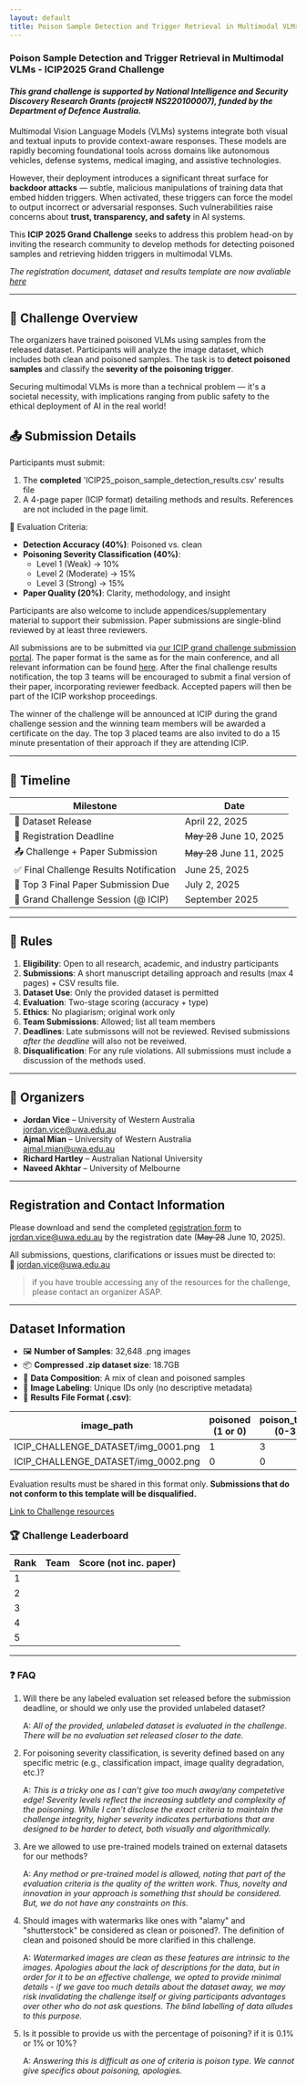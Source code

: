 ```yaml
---
layout: default
title: Poison Sample Detection and Trigger Retrieval in Multimodal VLMs
---
```

### Poison Sample Detection and Trigger Retrieval in Multimodal VLMs - ICIP2025 Grand Challenge
#### *This grand challenge is supported by National Intelligence and Security Discovery Research Grants (project# NS220100007), funded by the Department of Defence Australia.*
Multimodal Vision Language Models (VLMs) systems integrate both visual and textual inputs to provide context-aware responses. These models are rapidly becoming foundational tools across domains like autonomous vehicles, defense systems, medical imaging, and assistive technologies.

However, their deployment introduces a significant threat surface for **backdoor attacks** — subtle, malicious manipulations of training data that embed hidden triggers. When activated, these triggers can force the model to output incorrect or adversarial responses. Such vulnerabilities raise concerns about **trust, transparency, and safety** in AI systems.

This **ICIP 2025 Grand Challenge** seeks to address this problem head-on by inviting the research community to develop methods for detecting poisoned samples and retrieving hidden triggers in multimodal VLMs.

*The registration document, dataset and results template are now avaliable [here](https://drive.google.com/drive/folders/1Qi6X1VSLjnZWDsdQCmOA4jDCLuJdIJhn?usp=sharing)*

---

## 🎯 Challenge Overview
The organizers have trained poisoned VLMs using samples from the released dataset. Participants will analyze the image dataset, which includes both clean and poisoned samples. The task is to **detect poisoned samples** and classify the **severity of the poisoning trigger**.

Securing multimodal VLMs is more than a technical problem — it's a societal necessity, with implications ranging from public safety to the ethical deployment of AI in the real world!

## 📤 Submission Details
Participants must submit:
1. The **completed** 'ICIP25_poison_sample_detection_results.csv' results file
2. A 4-page paper (ICIP format) detailing methods and results. References are not included in the page limit.
   
🧪 Evaluation Criteria:
- **Detection Accuracy (40%)**: Poisoned vs. clean  
- **Poisoning Severity Classification (40%)**:  
  - Level 1 (Weak) → 10%  
  - Level 2 (Moderate) → 15%  
  - Level 3 (Strong) → 15%  
- **Paper Quality (20%)**: Clarity, methodology, and insight

Participants are also welcome to include appendices/supplementary material to support their submission.
Paper submissions are single-blind reviewed by at least three reviewers.

All submissions are to be submitted via [our ICIP grand challenge submission portal](https://cmsworkshops.com/ICIP2025/papers/submission.asp?Type=Challenge&ID=5).
The paper format is the same as for the main conference, and all relevant information can be found [here](https://cmsworkshops.com/ICIP2025/papers/paper_kit.php).
After the final challenge results notification, the top 3 teams will be encouraged to submit a final version of their paper, incorporating reviewer feedback. Accepted papers will then be part of the ICIP workshop proceedings.

The winner of the challenge will be announced at ICIP during the grand challenge session and the winning team members will be awarded a certificate on the day. The top 3 placed teams are also invited to do a 15 minute presentation of their approach if they are attending ICIP. 

---

## 📅 Timeline

| Milestone | Date |
|---------- |------|
| 📂 Dataset Release | April 22, 2025 |
| 📝 Registration Deadline | ~~May 28~~ June 10, 2025 |
| 📤 Challenge + Paper Submission | ~~May 28~~ June 11, 2025 |
| ✅ Final Challenge Results Notification | June 25, 2025 |
| 📘 Top 3 Final Paper Submission Due | July 2, 2025 |
| 🎤 Grand Challenge Session (@ ICIP) | September 2025 |

---

## 📜 Rules
1. **Eligibility**: Open to all research, academic, and industry participants  
2. **Submissions**: A short manuscript detailing approach and results (max 4 pages) + CSV results file. 
3. **Dataset Use**: Only the provided dataset is permitted  
4. **Evaluation**: Two-stage scoring (accuracy + type)  
5. **Ethics**: No plagiarism; original work only  
6. **Team Submissions**: Allowed; list all team members  
7. **Deadlines**: Late submissons will not be reviewed. Revised submissions *after the deadline* will also not be reveiwed.
8. **Disqualification**: For any rule violations. All submissions must include a discussion of the methods used.
   
---

## 👥 Organizers
- **Jordan Vice** – University of Western Australia  
  [jordan.vice@uwa.edu.au](mailto:jordan.vice@uwa.edu.au)  
- **Ajmal Mian** – University of Western Australia  
  [ajmal.mian@uwa.edu.au](mailto:ajmal.mian@uwa.edu.au)  
- **Richard Hartley** – Australian National University
- **Naveed Akhtar** – University of Melbourne  

---

## Registration and Contact Information
Please download and send the completed [registration form](https://docs.google.com/document/d/1W3ZpanvCPfkeZG_RpOKerkfDMJL508AI/edit?usp=sharing&ouid=105206006994843047704&rtpof=true&sd=true) to [jordan.vice@uwa.edu.au](mailto:jordan.vice@uwa.edu.au) by the registration date (~~May 28~~ June 10, 2025).

All submissions, questions, clarifications or issues must be directed to:  
📧 [jordan.vice@uwa.edu.au](mailto:jordan.vice@uwa.edu.au)


> if you have trouble accessing any of the resources for the challenge, please contact an organizer ASAP.

---

## Dataset Information
- 🖼️ **Number of Samples**: 32,648 .png images
- 📦 **Compressed .zip dataset size**: 18.7GB
- 🧪 **Data Composition**: A mix of clean and poisoned samples
- 🔀 **Image Labeling**: Unique IDs only (no descriptive metadata)
- 📄 **Results File Format (.csv)**:
  
| image_path                             | poisoned (1 or 0) | poison_type (0-3) |
|------------------------                |-------------------|------------------------|
| ICIP_CHALLENGE_DATASET/img_0001.png    | 1                 | 3                      |
| ICIP_CHALLENGE_DATASET/img_0002.png    | 0                 | 0                      |

Evaluation results must be shared in this format only. **Submissions that do not conform to this template will be disqualified.**


[Link to Challenge resources](https://drive.google.com/drive/folders/1Qi6X1VSLjnZWDsdQCmOA4jDCLuJdIJhn?usp=sharing)


### 🏆 Challenge Leaderboard ###

| Rank    | Team       | Score (not inc. paper) |
|-------- |------------|------------------------|
| 1       |            |                        |
| 2       |            |                        |
| 3       |            |                        |
| 4       |            |                        |
| 5       |            |                        |

---
### ❓ FAQ ###
1. Will there be any labeled evaluation set released before the submission deadline, or should we only use the provided unlabeled dataset?
   
   A: *All of the provided, unlabeled dataset is evaluated in the challenge. There will be no evaluation set released closer to the date.*

2. For poisoning severity classification, is severity defined based on any specific metric (e.g., classification impact, image quality degradation, etc.)?

   A: *This is a tricky one as I can’t give too much away/any competetive edge! Severity levels reflect the increasing subtlety and complexity of the poisoning. While I can’t disclose the exact criteria to maintain the challenge integrity, higher severity indicates perturbations that are designed to be harder to detect, both visually and algorithmically.*
   
3. Are we allowed to use pre-trained models trained on external datasets for our methods?

   A: *Any method or pre-trained model is allowed, noting that part of the evaluation criteria is the quality of the written work. Thus, novelty and innovation in your approach is something thst should be considered. But, we do not have any constraints on this.*

4. Should images with watermarks like ones with "alamy" and "shutterstock" be considered as clean or poisoned?. The definition of clean and poisoned should be more clarified in this challenge.

   A: *Watermarked images are clean as these features are intrinsic to the images. Apologies about the lack of descriptions for the data, but in order for it to be an effective challenge, we opted to provide minimal details - if we gave too much details about the dataset away, we may risk invalidating the challenge itself or giving participants advantages over other who do not ask questions. The blind labelling of data alludes to this purpose.*

5. Is it possible to provide us with the percentage of poisoning? if it is 0.1% or 1% or 10%?

   A: *Answering this is difficult as one of criteria is poison type. We cannot give specifics about poisoning, apologies.*
